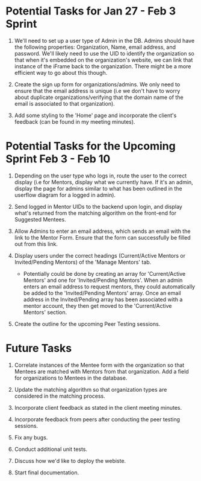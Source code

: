 # Potential Tasks for Jan 27 - Feb 3 Sprint

1. We'll need to set up a user type of Admin in the DB. Admins should have the following properties: Organization, Name, email address, and password. We'll likely need to use the UID to identify the organization so that when it's embedded on the organization's website, we can link that instance of the iFrame back to the organization. There might be a more efficient way to go about this though.

2. Create the sign up form for organizations/admins. We only need to ensure that the email address is unique (i.e we don't have to worry about duplicate organizations/verifying that the domain name of the email is associated to that organization).

3. Add some styling to the 'Home' page and incorporate the client's feedback (can be found in my meeting minutes).

# Potential Tasks for the Upcoming Sprint Feb 3 - Feb 10

1. Depending on the user type who logs in, route the user to the correct display (i.e for Mentors, display what we currently have. If it's an admin, display the page for admins similar to what has been outlined in the userflow diagram for a logged in admin).

2. Send logged in Mentor UIDs to the backend upon login, and display what's returned from the matching algorithm on the front-end for Suggested Mentees.

3. Allow Admins to enter an email address, which sends an email with the link to the Mentor Form. Ensure that the form can successfully be filled out from this link.

4. Display users under the correct headings (Current/Active Mentors or Invited/Pending Mentors) of the 'Manage Mentors' tab.

   - Potentially could be done by creating an array for 'Current/Active Mentors' and one for 'Invited/Pending Mentors'. When an admin enters an email address to request mentors, they could automatically be added to the 'Invited/Pending Mentors' array. Once an email address in the Invited/Pending array has been associated with a mentor account, they then get moved to the 'Current/Active Mentors' section.

5. Create the outline for the upcoming Peer Testing sessions.

# Future Tasks

1. Correlate instances of the Mentee form with the organization so that Mentees are matched with Mentors from that organization. Add a field for organizations to Mentees in the database.

2. Update the matching algorithm so that organization types are considered in the matching process.

3. Incorporate client feedback as stated in the client meeting minutes.

4. Incorporate feedback from peers after conducting the peer testing sessions.

5. Fix any bugs.

6. Conduct additional unit tests.

7. Discuss how we'd like to deploy the webiste.

8. Start final documentation.
